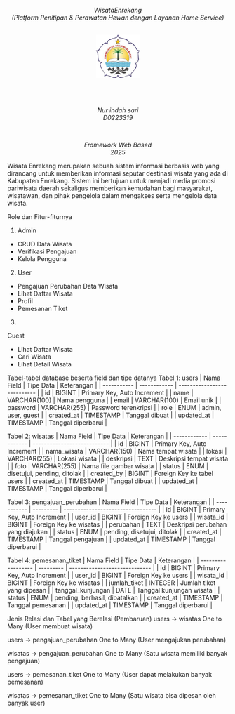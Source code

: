 <!-- <p align="center"><a href="https://laravel.com" target="_blank"><img src="https://raw.githubusercontent.com/laravel/art/master/logo-lockup/5%20SVG/2%20CMYK/1%20Full%20Color/laravel-logolockup-cmyk-red.svg" width="400" alt="Laravel Logo"></a></p>

<p align="center">
<a href="https://github.com/laravel/framework/actions"><img src="https://github.com/laravel/framework/workflows/tests/badge.svg" alt="Build Status"></a>
<a href="https://packagist.org/packages/laravel/framework"><img src="https://img.shields.io/packagist/dt/laravel/framework" alt="Total Downloads"></a>
<a href="https://packagist.org/packages/laravel/framework"><img src="https://img.shields.io/packagist/v/laravel/framework" alt="Latest Stable Version"></a>
<a href="https://packagist.org/packages/laravel/framework"><img src="https://img.shields.io/packagist/l/laravel/framework" alt="License"></a>
</p>

## About Laravel

Laravel is a web application framework with expressive, elegant syntax. We believe development must be an enjoyable and creative experience to be truly fulfilling. Laravel takes the pain out of development by easing common tasks used in many web projects, such as:

- [Simple, fast routing engine](https://laravel.com/docs/routing).
- [Powerful dependency injection container](https://laravel.com/docs/container).
- Multiple back-ends for [session](https://laravel.com/docs/session) and [cache](https://laravel.com/docs/cache) storage.
- Expressive, intuitive [database ORM](https://laravel.com/docs/eloquent).
- Database agnostic [schema migrations](https://laravel.com/docs/migrations).
- [Robust background job processing](https://laravel.com/docs/queues).
- [Real-time event broadcasting](https://laravel.com/docs/broadcasting).

Laravel is accessible, powerful, and provides tools required for large, robust applications.

## Learning Laravel

Laravel has the most extensive and thorough [documentation](https://laravel.com/docs) and video tutorial library of all modern web application frameworks, making it a breeze to get started with the framework.

You may also try the [Laravel Bootcamp](https://bootcamp.laravel.com), where you will be guided through building a modern Laravel application from scratch.

If you don't feel like reading, [Laracasts](https://laracasts.com) can help. Laracasts contains thousands of video tutorials on a range of topics including Laravel, modern PHP, unit testing, and JavaScript. Boost your skills by digging into our comprehensive video library.

## Laravel Sponsors

We would like to extend our thanks to the following sponsors for funding Laravel development. If you are interested in becoming a sponsor, please visit the [Laravel Partners program](https://partners.laravel.com).

### Premium Partners

- **[Vehikl](https://vehikl.com/)**
- **[Tighten Co.](https://tighten.co)**
- **[Kirschbaum Development Group](https://kirschbaumdevelopment.com)**
- **[64 Robots](https://64robots.com)**
- **[Curotec](https://www.curotec.com/services/technologies/laravel/)**
- **[DevSquad](https://devsquad.com/hire-laravel-developers)**
- **[Redberry](https://redberry.international/laravel-development/)**
- **[Active Logic](https://activelogic.com)**

## Contributing

Thank you for considering contributing to the Laravel framework! The contribution guide can be found in the [Laravel documentation](https://laravel.com/docs/contributions).

## Code of Conduct

In order to ensure that the Laravel community is welcoming to all, please review and abide by the [Code of Conduct](https://laravel.com/docs/contributions#code-of-conduct).

## Security Vulnerabilities

If you discover a security vulnerability within Laravel, please send an e-mail to Taylor Otwell via [taylor@laravel.com](mailto:taylor@laravel.com). All security vulnerabilities will be promptly addressed.

## License

The Laravel framework is open-sourced software licensed under the [MIT license](https://opensource.org/licenses/MIT). -->

<div align="center">

*WisataEnrekang*   
*(Platform Penitipan & Perawatan Hewan dengan Layanan Home Service)* 

<br>

<img src="unsulbar.png" alt="Logo Kampus" width="100">

<br></br>

*Nur indah sari*    
*D0223319*   

<br>

*Framework Web Based*   
*2025* 

</div>



Wisata Enrekang merupakan sebuah sistem informasi berbasis web yang dirancang untuk memberikan informasi seputar destinasi wisata yang ada di Kabupaten Enrekang. Sistem ini bertujuan untuk menjadi media promosi pariwisata daerah sekaligus memberikan kemudahan bagi masyarakat, wisatawan, dan pihak pengelola dalam mengakses serta mengelola data wisata.




Role dan Fitur-fiturnya
1. Admin	
- CRUD Data Wisata
- Verifikasi Pengajuan
- Kelola Pengguna
2. User	
- Pengajuan Perubahan Data Wisata
- Lihat Daftar Wisata
- Profil
- Pemesanan Tiket
3. 
Guest	
- Lihat Daftar Wisata
- Cari Wisata
- Lihat Detail Wisata

Tabel-tabel database beserta field dan tipe datanya
Tabel 1: users
| Nama Field  | Tipe Data    | Keterangan                  |
| ----------- | ------------ | --------------------------- |
| id          | BIGINT       | Primary Key, Auto Increment |
| name        | VARCHAR(100) | Nama pengguna               |
| email       | VARCHAR(100) | Email unik                  |
| password    | VARCHAR(255) | Password terenkripsi        |
| role        | ENUM         | admin, user, guest          |
| created\_at | TIMESTAMP    | Tanggal dibuat              |
| updated\_at | TIMESTAMP    | Tanggal diperbarui          |

Tabel 2: wisatas
| Nama Field   | Tipe Data    | Keterangan                  |
| ------------ | ------------ | --------------------------- |
| id           | BIGINT       | Primary Key, Auto Increment |
| nama\_wisata | VARCHAR(150) | Nama tempat wisata          |
| lokasi       | VARCHAR(255) | Lokasi wisata               |
| deskripsi    | TEXT         | Deskripsi tempat wisata     |
| foto         | VARCHAR(255) | Nama file gambar wisata     |
| status       | ENUM         | disetujui, pending, ditolak |
| created\_by  | BIGINT       | Foreign Key ke tabel users  |
| created\_at  | TIMESTAMP    | Tanggal dibuat              |
| updated\_at  | TIMESTAMP    | Tanggal diperbarui          |


Tabel 3: pengajuan_perubahan
| Nama Field  | Tipe Data | Keterangan                        |
| ----------- | --------- | --------------------------------- |
| id          | BIGINT    | Primary Key, Auto Increment       |
| user\_id    | BIGINT    | Foreign Key ke users              |
| wisata\_id  | BIGINT    | Foreign Key ke wisatas            |
| perubahan   | TEXT      | Deskripsi perubahan yang diajukan |
| status      | ENUM      | pending, disetujui, ditolak       |
| created\_at | TIMESTAMP | Tanggal pengajuan                 |
| updated\_at | TIMESTAMP | Tanggal diperbarui                |


Tabel 4: pemesanan_tiket
| Nama Field         | Tipe Data | Keterangan                    |
| ------------------ | --------- | ----------------------------- |
| id                 | BIGINT    | Primary Key, Auto Increment   |
| user\_id           | BIGINT    | Foreign Key ke users          |
| wisata\_id         | BIGINT    | Foreign Key ke wisatas        |
| jumlah\_tiket      | INTEGER   | Jumlah tiket yang dipesan     |
| tanggal\_kunjungan | DATE      | Tanggal kunjungan wisata      |
| status             | ENUM      | pending, berhasil, dibatalkan |
| created\_at        | TIMESTAMP | Tanggal pemesanan             |
| updated\_at        | TIMESTAMP | Tanggal diperbarui            |


Jenis Relasi dan Tabel yang Berelasi (Pembaruan)
users → wisatas
One to Many (User membuat wisata)

users → pengajuan_perubahan
One to Many (User mengajukan perubahan)

wisatas → pengajuan_perubahan
One to Many (Satu wisata memiliki banyak pengajuan)

users → pemesanan_tiket
One to Many (User dapat melakukan banyak pemesanan)

wisatas → pemesanan_tiket
One to Many (Satu wisata bisa dipesan oleh banyak user)
